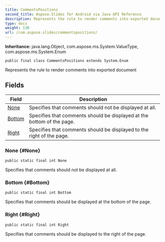 ```yaml
---
title: CommentsPositions
second_title: Aspose.Slides for Android via Java API Reference
description: Represents the rule to render comments into exported document
type: docs
weight: 130
url: /com.aspose.slides/commentspositions/
---
```

**Inheritance:**
java.lang.Object, com.aspose.ms.System.ValueType, com.aspose.ms.System.Enum
```
public final class CommentsPositions extends System.Enum
```

Represents the rule to render comments into exported document
## Fields

| Field | Description |
| --- | --- |
| [None](#None) | Specifies that comments should not be displayed at all. |
| [Bottom](#Bottom) | Specifies that comments should be displayed at the bottom of the page. |
| [Right](#Right) | Specifies that comments should be displayed to the right of the page. |
### None {#None}
```
public static final int None
```


Specifies that comments should not be displayed at all.

### Bottom {#Bottom}
```
public static final int Bottom
```


Specifies that comments should be displayed at the bottom of the page.

### Right {#Right}
```
public static final int Right
```


Specifies that comments should be displayed to the right of the page.

